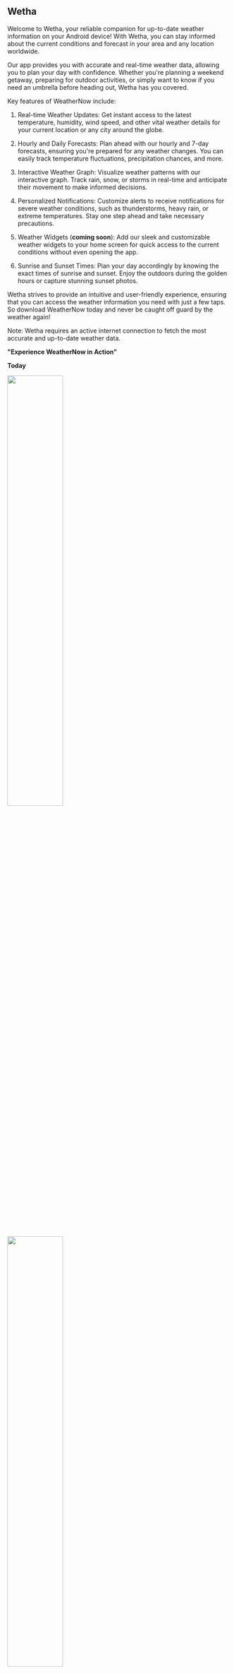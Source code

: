 ## Wetha

Welcome to Wetha, your reliable companion for up-to-date weather information on your Android device! With Wetha, you can stay informed about the current conditions and forecast in your area and any location worldwide.

Our app provides you with accurate and real-time weather data, allowing you to plan your day with confidence. Whether you're planning a weekend getaway, preparing for outdoor activities, or simply want to know if you need an umbrella before heading out, Wetha has you covered.

Key features of WeatherNow include:

1. Real-time Weather Updates: Get instant access to the latest temperature, humidity, wind speed, and other vital weather details for your current location or any city around the globe.
  
2. Hourly and Daily Forecasts: Plan ahead with our hourly and 7-day forecasts, ensuring you're prepared for any weather changes. You can easily track temperature fluctuations, precipitation chances, and more.
  
3. Interactive Weather Graph: Visualize weather patterns with our interactive graph. Track rain, snow, or storms in real-time and anticipate their movement to make informed decisions.
  
4. Personalized Notifications: Customize alerts to receive notifications for severe weather conditions, such as thunderstorms, heavy rain, or extreme temperatures. Stay one step ahead and take necessary precautions.
  
5. Weather Widgets (**coming soon**): Add our sleek and customizable weather widgets to your home screen for quick access to the current conditions without even opening the app.
  
6. Sunrise and Sunset Times: Plan your day accordingly by knowing the exact times of sunrise and sunset. Enjoy the outdoors during the golden hours or capture stunning sunset photos.
  

Wetha strives to provide an intuitive and user-friendly experience, ensuring that you can access the weather information you need with just a few taps. So download WeatherNow today and never be caught off guard by the weather again!

Note: Wetha requires an active internet connection to fetch the most accurate and up-to-date weather data.

**"Experience WeatherNow in Action"**

**Today**

<p>
  <img src = "https://github.com/DenisGithuku/Wetha/assets/47632042/a37e6b13-e6da-4c39-a9e4-2ba116052ca8" width = "50%" height = "50%" />
  <img src = "https://github.com/DenisGithuku/Wetha/assets/47632042/bc8e9937-1e54-42fb-b4de-a2550185e403" width = "50%" height = "50%"/>
</p>
**Daily updates**
<p>
<img src = "https://github.com/DenisGithuku/Wetha/assets/47632042/21bb67aa-ba10-476a-97ec-d265a4249d61" width = "50%" height = "50%" />
</p>

**Installation**

Clone the [repo](https://github.com/DenisGithuku/Wetha) and checkout the `master` branch.

The app depends on:

| Dependency | Version |
| --- | --- |
| AGP | `8.0.0` |
| Kotlin Plugin | `1.8.20` |
| KSP | `1.8.20-1.0.11` |
| Ktlint | `11.0.0` |
| Kotlin Compiler Extension | `1.4.6` |

**NB**: The app has 3 modules `app` and `feature_weather_info` and `weather_widget`.

**Components:**

1. [Jetpack compose](https://developer.android.com/jetpack/compose) - modern UI toolkit for designing great user interfaces on Android.
  
2. [Koin](https://insert-koin.io/): Pragmatic dependency injection library.
  
3. [Ktor](https://github.com/Foso/Ktorfit): Ktorfit is a HTTP client/Kotlin Symbol Processor for Kotlin Multiplatform ( Android, iOS, Js, Jvm, Linux) using [KSP](https://github.com/google/ksp) and [Ktor clients](https://ktor.io/docs/getting-started-ktor-client.html) inspired by [Retrofit](https://square.github.io/retrofit/).
  
4. [Timber](https://github.com/JakeWharton/timber): This is a logger with a small, extensible API which provides utility on top of Android's normal `Log` class.
  
5. [Coroutines](https://kotlinlang.org/docs/coroutines-overview.html): concurrency design pattern used on Android to simplify code that executes asynchronously.
  
6. [Material 3](https://m3.material.io/):  latest version of Google’s open-source design system.
  
7. [Lifecycle components](androidx.lifecycle](https://developer.android.com/reference/androidx/lifecycle/package-summary) : Lifecycle-aware components perform actions in response to a change in the lifecycle status of another component, such as activities and fragments.
  
8. [Datastore](https://developer.android.com/jetpack/androidx/releases/datastore): Store data asynchronously, consistently, and transactionally, overcoming some of the drawbacks of SharedPreferences.
  

**Coming up**

A plan in motion to create a widget for Wetha is underway! This new addition will enhance your Wetha experience by providing you with a convenient and quick way to access real-time weather information right from your device's home screen.
